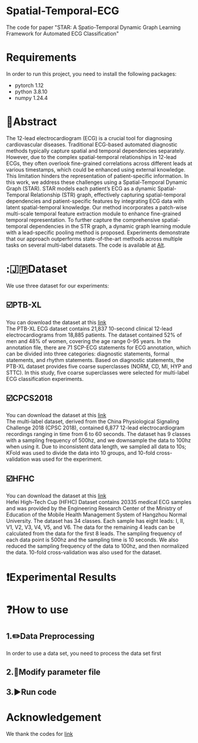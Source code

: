 # Spatial-Temporal-ECG
The code for paper "STAR: A Spatio-Temporal Dynamic Graph Learning Framework for Automated ECG Classification"
# Requirements
In order to run this project, you need to install the following packages:
* pytorch 1.12
* python 3.8.10
* numpy 1.24.4

# :partying_face:Abstract
The 12-lead electrocardiogram (ECG) is a crucial tool for diagnosing cardiovascular diseases. Traditional ECG-based automated diagnostic methods typically capture spatial and temporal dependencies separately. However, due to the complex spatial-temporal relationships in 12-lead ECGs, they often overlook fine-grained correlations across different leads at various timestamps, which could be enhanced using external knowledge. This limitation hinders the representation of patient-specific information. In this work, we address these challenges using a Spatial-Temporal Dynamic Graph (STAR). STAR models each patient’s ECG as a dynamic Spatial-Temporal Relationship (STR) graph, effectively capturing spatial-temporal dependencies and patient-specific features by integrating ECG data with latent spatial-temporal knowledge. Our method incorporates a patch-wise multi-scale temporal feature extraction module to enhance fine-grained temporal representation. To further capture the comprehensive spatial-temporal dependencies in the STR graph, a dynamic graph learning module with a lead-specific pooling method is proposed. Experiments demonstrate that our approach outperforms state-of-the-art methods across multiple tasks on several multi-label datasets. The code is available at [Alt](https://github.com/Aires2019/Spatial-Temporal-ECG "code").

# ::jp:Dataset
We use three dataset for our experiments:
## :ballot_box_with_check:PTB-XL
You can download the dataset at this [link](https://physionet.org/content/ptb-xl/1.0.3/)<br>
The PTB-XL ECG dataset contains 21,837 10-second clinical 12-lead electrocardiograms from 18,885 patients. The dataset contained 52% of men and 48% of women, covering the age range 0-95 years. In the annotation file, there are 71 SCP-ECG statements for ECG annotation, which can be divided into three categories: diagnostic statements, formal statements, and rhythm statements. Based on diagnostic statements, the PTB-XL dataset provides five coarse superclasses (NORM, CD, MI, HYP and STTC). In this study, five coarse superclasses were selected for multi-label ECG classification experiments. 
## :ballot_box_with_check:CPCS2018
You can download the dataset at this [link](http://2018.icbeb.org/Challenge.html)<br>
The multi-label dataset, derived from the China Physiological Signaling Challenge 2018 (CPSC 2018), contained 6,877 12-lead electrocardiogram recordings ranging in time from 6 to 60 seconds. The dataset has 9 classes with a sampling frequency of 500hz, and we downsample the data to 100hz when using it. Due to inconsistent data length, we sampled all data to 10s; KFold was used to divide the data into 10 groups, and 10-fold cross-validation was used for the experiment.
## :ballot_box_with_check:HFHC
You can download the dataset at this [link](https://tianchi.aliyun.com/competition/entrance/231754/information)<br>
Hefei High-Tech Cup (HFHC) Dataset contains 20335 medical ECG samples and was provided by the Engineering Research Center of the Ministry of Education of the Mobile Health Management System of Hangzhou Normal University. The dataset has 34 classes. Each sample has eight leads: I, II, V1, V2, V3, V4, V5, and V6. The data for the remaining 4 leads can be calculated from the data for the first 8 leads. The sampling frequency of each data point is 500hz and the sampling time is 10 seconds. We also reduced the sampling frequency of the data to 100hz, and then normalized the data. 10-fold cross-validation was also used for the dataset.

# :exclamation:Experimental Results

# :question:How to use
## 1.:pencil2:Data Preprocessing
In order to use a data set, you need to process the data set first
## 2.:page_with_curl:Modify parameter file
## 3.:arrow_forward:Run code 

# Acknowledgement
We thank the codes for [link](https://github.com/Frank-Wang-oss/FCSTGNN)

